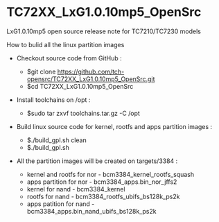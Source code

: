 # TC72XX_LxG1.0.10mp5_OpenSrc
LxG1.0.10mp5 open source release note for TC7210/TC7230 models

How to bulid all the linux partition images

* Checkout source code from GitHub :
	* $git clone https://github.com/tch-opensrc/TC72XX_LxG1.0.10mp5_OpenSrc.git
	* $cd TC72XX_LxG1.0.10mp5_OpenSrc

* Install toolchains on /opt :
	* $sudo tar zxvf toolchains.tar.gz -C /opt

* Build linux source code for kernel, rootfs and apps partition images :
	* $./build_gpl.sh clean
	* $./build_gpl.sh
	
* All the partition images will be created on targets/3384 :
	* kernel and rootfs for nor - bcm3384_kernel_rootfs_squash
	* apps partition for nor    - bcm3384_apps.bin_nor_jffs2
	* kernel for nand           - bcm3384_kernel
	* rootfs for nand           - bcm3384_rootfs_ubifs_bs128k_ps2k
	* apps patition for nand    - bcm3384_apps.bin_nand_ubifs_bs128k_ps2k
